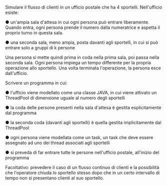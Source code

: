 Simulare il flusso di clienti in un ufficio postale che ha 4 sportelli. Nell'ufficio
esiste:

● un'ampia sala d'attesa in cui ogni persona può entrare liberamente. Quando
  entra, ogni persona prende il numero dalla numeratrice e aspetta il proprio
  turno in questa sala.

● una seconda sala, meno ampia, posta davanti agli sportelli, in cui si può
  entrare solo a gruppi di k persone

Una persona si mette quindi prima in coda nella prima sala, poi passa nella
seconda sala.
Ogni persona impiega un tempo differente per la propria operazione allo
sportello. Una volta terminata l'operazione, la persona esce dall'ufficio.

Scrivere un programma in cui:

● l'ufficio viene modellato come una classe JAVA, in cui viene attivato un
  ThreadPool di dimensione uguale al numero degli sportelli

● la coda delle persone presenti nella sala d'attesa è gestita esplicitamente
  dal programma

● la seconda coda (davanti agli sportelli) è quella gestita implicitamente dal
  ThreadPool

● ogni persona viene modellata come un task, un task che deve essere
  assegnato ad uno dei thread associati agli sportelli

● si preveda di far entrare tutte le persone nell'ufficio postale, all'inizio del
  programma

Facoltativo: prevedere il caso di un flusso continuo di clienti e la possibilità
che l'operatore chiuda lo sportello stesso dopo che in un certo intervallo di
tempo non si presentano clienti al suo sportello.
